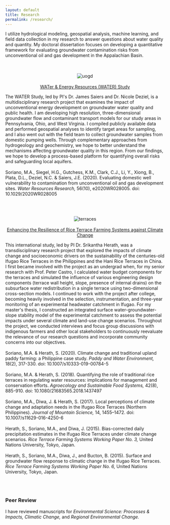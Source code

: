 ```yaml
---
layout: default
title: Research
permalink: /research/
---
```


I utilize hydrological modeling, geospatial analysis, machine learning, and field data collection in my research to answer questions about water quality and quantity. My doctoral dissertation focuses on developing a quantitative framework for evaluating groundwater contamination risks from unconventional oil and gas development in the Appalachian Basin.
<br /><br /><br />
<p align="center">
  <img src="uogd.png" alt="uogd" />
  <br /><br /><a href="https://medicine.yale.edu/water/" title="water">WATer & Energy Resources (WATER) Study</a>
</p>
<p align="left"> 
  The WATER Study, led by PI's Dr. James Saiers and Dr. Nicole Deziel, is a multidisciplinary research project that examines the impact of unconventional energy development on groundwater water quality and public health. I am developing high resolution, three-dimensional groundwater flow and contaminant transport models for our  study areas in Pennsylvania, Ohio, and West Virginia. I compiled publicly available data and performed geospatial analyses to identify target areas for sampling, and I also went out with the field team to collect groundwater samples from domestic pumping wells. Through complementary approaches from hydrogeology and geochemistry, we hope to better understand the mechanisms affecting groundwater quality in this region. From our findings, we hope to develop a process-based platform for quantifying overall risks and safeguarding local aquifers.
  <br /><br />Soriano, M.A., Siegel, H.G., Gutchess, K.M., Clark, C.J., Li, Y., Xiong, B., Plata, D.L., Deziel, N.C. & Saiers, J.E. (2020). Evaluating domestic well vulnerability to contamination from unconventional oil and gas development sites. <i>Water Resources Research,</i> 56(10), e2020WR028005. doi: 10.1029/2020WR028005
</p>
<br /><br />
<p align="center">
  <img src="terraces.png" alt="terraces" />
   <br /><br /><a href="https://www.apn-gcr.org/project/developing-ecosystem-based-adaptation-strategies-for-enhancing-resilience-of-rice-terrace-farming-systems-against-climate-change/" title="terraces">Enhancing the Resilience of Rice Terrace Farming Systems against Climate Change</a>
</p>
<p align="left">
  This international study, led by PI Dr. Srikantha Herath, was a transdisciplinary research project that explored the impacts of climate change and socioeconomic drivers on the sustainability of the centuries-old Ifugao Rice Terraces in the Philippines and the Hani Rice Terraces in China. I first became involved with the project as an undergrad when, for my senior research with Prof. Peter Castro, I calculated water budget components for the terraces and simulated the influence of various engineering design components (terrace wall height, slope, presence of internal drains) on the subsurface water redistribution in a single terrace using two-dimensional cross-section models. I continued to work with the project after college, becoming heavily involved in the selection, instrumentation, and three-year monitoring of an experimental headwater catchment in Ifugao. For my master's thesis, I constructed an integrated surface water-groundwater-slope stability model of the experimental catchment to assess the potential impacts under several climate and land-use change scenarios. Throughout the project, we conducted interviews and focus group discussions with indigenous farmers and other local stakeholders to continuously reevaluate the relevance of our research questions and incorporate community concerns into our objectives.
  <br /><br />Soriano, M.A. & Herath, S. (2020). Climate change and traditional upland paddy farming: a Philippine case study. <i>Paddy and Water Environment,</i> 18(2), 317-330. doi: 10.1007/s10333-019-00784-5
  <br /><br />Soriano, M.A. & Herath, S. (2018). Quantifying the role of traditional rice terraces in regulating water resources: implications for management and conservation efforts. <i>Agroecology and Sustainable Food Systems,</i> 42(8), 885-910. doi: 10.1080/21683565.2018.1437497
  <br /><br />Soriano, M.A., Diwa, J. & Herath, S. (2017). Local perceptions of climate change and adaptation needs in the Ifugao Rice Terraces (Northern Philippines). <i>Journal of Mountain Science,</i> 14, 1455–1472. doi: 10.1007/s11629-016-4250-6
  <br /><br />Herath, S., Soriano, M.A., and Diwa, J. (2015). Bias-corrected daily precipitation estimates in the Ifugao Rice Terraces under climate change scenarios. <i>Rice Terrace Farming Systems Working Paper No. 3,</i> United Nations University, Tokyo, Japan.
  <br /><br />Herath, S., Soriano, M.A., Diwa, J., and Bucton, B. (2015). Surface and groundwater flow response to climatic change in the Ifugao Rice Terraces. <i>Rice Terrace Farming Systems Working Paper No. 6,</i> United Nations University, Tokyo, Japan.
</p>
<br /><br />

### Peer Review
I have reviewed manuscripts for *Environmental Science: Processes & Impacts, Climatic Change,* and *Regional Environmental Change.*